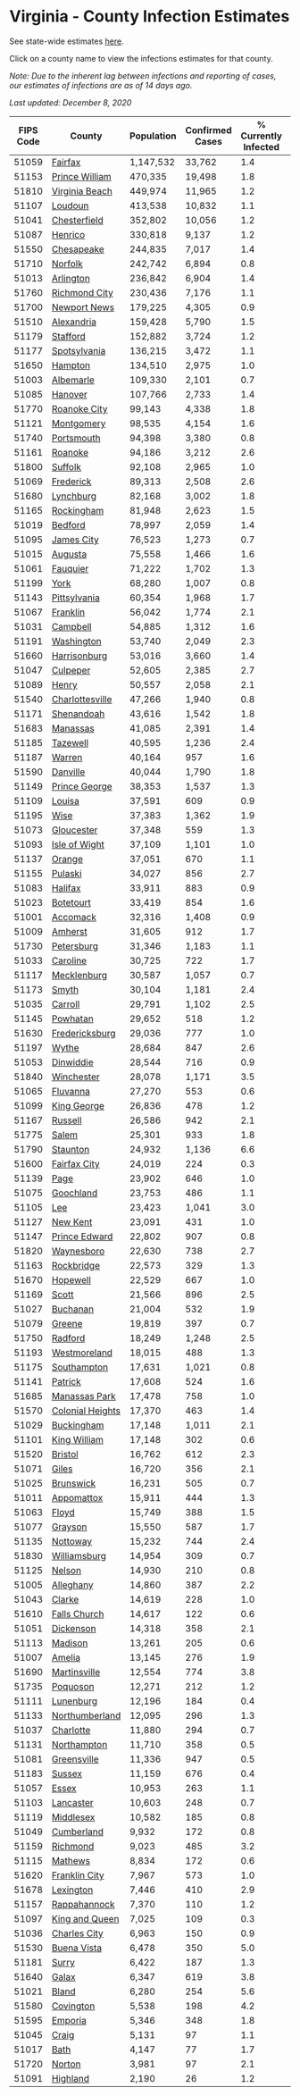 # Virginia - County Infection Estimates

See state-wide estimates [here](/infections/us-va).

Click on a county name to view the infections estimates for that county.

*Note: Due to the inherent lag between infections and reporting of cases, our estimates of infections are as of 14 days ago.*

*Last updated: December 8, 2020*

|   FIPS Code |                               County |   Population |   Confirmed Cases |   % Currently Infected |   % Total Infected |
|-------------|--------------------------------------|--------------|-------------------|------------------------|--------------------|
|       51059 |                   [Fairfax](fairfax) |    1,147,532 |            33,762 |                    1.4 |               12.3 |
|       51153 |     [Prince William](prince-william) |      470,335 |            19,498 |                    1.8 |               17.0 |
|       51810 |     [Virginia Beach](virginia-beach) |      449,974 |            11,965 |                    1.2 |                9.2 |
|       51107 |                   [Loudoun](loudoun) |      413,538 |            10,832 |                    1.1 |               10.4 |
|       51041 |         [Chesterfield](chesterfield) |      352,802 |            10,056 |                    1.2 |               10.7 |
|       51087 |                   [Henrico](henrico) |      330,818 |             9,137 |                    1.2 |               10.7 |
|       51550 |             [Chesapeake](chesapeake) |      244,835 |             7,017 |                    1.4 |               10.2 |
|       51710 |                   [Norfolk](norfolk) |      242,742 |             6,894 |                    0.8 |               10.2 |
|       51013 |               [Arlington](arlington) |      236,842 |             6,904 |                    1.4 |               12.1 |
|       51760 |       [Richmond City](richmond-city) |      230,436 |             7,176 |                    1.1 |               11.8 |
|       51700 |         [Newport News](newport-news) |      179,225 |             4,305 |                    0.9 |                8.5 |
|       51510 |             [Alexandria](alexandria) |      159,428 |             5,790 |                    1.5 |               15.4 |
|       51179 |                 [Stafford](stafford) |      152,882 |             3,724 |                    1.2 |                9.0 |
|       51177 |         [Spotsylvania](spotsylvania) |      136,215 |             3,472 |                    1.1 |                9.4 |
|       51650 |                   [Hampton](hampton) |      134,510 |             2,975 |                    1.0 |                7.8 |
|       51003 |               [Albemarle](albemarle) |      109,330 |             2,101 |                    0.7 |                6.8 |
|       51085 |                   [Hanover](hanover) |      107,766 |             2,733 |                    1.4 |                8.8 |
|       51770 |         [Roanoke City](roanoke-city) |       99,143 |             4,338 |                    1.8 |               14.5 |
|       51121 |             [Montgomery](montgomery) |       98,535 |             4,154 |                    1.6 |               13.6 |
|       51740 |             [Portsmouth](portsmouth) |       94,398 |             3,380 |                    0.8 |               13.1 |
|       51161 |                   [Roanoke](roanoke) |       94,186 |             3,212 |                    2.6 |               11.0 |
|       51800 |                   [Suffolk](suffolk) |       92,108 |             2,965 |                    1.0 |               11.7 |
|       51069 |               [Frederick](frederick) |       89,313 |             2,508 |                    2.6 |                9.9 |
|       51680 |               [Lynchburg](lynchburg) |       82,168 |             3,002 |                    1.8 |               11.9 |
|       51165 |             [Rockingham](rockingham) |       81,948 |             2,623 |                    1.5 |               11.9 |
|       51019 |                   [Bedford](bedford) |       78,997 |             2,059 |                    1.4 |                8.4 |
|       51095 |             [James City](james-city) |       76,523 |             1,273 |                    0.7 |                6.7 |
|       51015 |                   [Augusta](augusta) |       75,558 |             1,466 |                    1.6 |                6.3 |
|       51061 |                 [Fauquier](fauquier) |       71,222 |             1,702 |                    1.3 |                8.9 |
|       51199 |                         [York](york) |       68,280 |             1,007 |                    0.8 |                5.2 |
|       51143 |         [Pittsylvania](pittsylvania) |       60,354 |             1,968 |                    1.7 |               10.5 |
|       51067 |                 [Franklin](franklin) |       56,042 |             1,774 |                    2.1 |               10.0 |
|       51031 |                 [Campbell](campbell) |       54,885 |             1,312 |                    1.6 |                7.6 |
|       51191 |             [Washington](washington) |       53,740 |             2,049 |                    2.3 |               11.8 |
|       51660 |         [Harrisonburg](harrisonburg) |       53,016 |             3,660 |                    1.4 |               27.2 |
|       51047 |                 [Culpeper](culpeper) |       52,605 |             2,385 |                    2.7 |               18.0 |
|       51089 |                       [Henry](henry) |       50,557 |             2,058 |                    2.1 |               13.8 |
|       51540 |   [Charlottesville](charlottesville) |       47,266 |             1,940 |                    0.8 |               14.1 |
|       51171 |             [Shenandoah](shenandoah) |       43,616 |             1,542 |                    1.8 |               14.2 |
|       51683 |                 [Manassas](manassas) |       41,085 |             2,391 |                    1.4 |               26.5 |
|       51185 |                 [Tazewell](tazewell) |       40,595 |             1,236 |                    2.4 |                9.3 |
|       51187 |                     [Warren](warren) |       40,164 |               957 |                    1.6 |                8.9 |
|       51590 |                 [Danville](danville) |       40,044 |             1,790 |                    1.8 |               14.6 |
|       51149 |       [Prince George](prince-george) |       38,353 |             1,537 |                    1.3 |               13.7 |
|       51109 |                     [Louisa](louisa) |       37,591 |               609 |                    0.9 |                5.7 |
|       51195 |                         [Wise](wise) |       37,383 |             1,362 |                    1.9 |               11.6 |
|       51073 |             [Gloucester](gloucester) |       37,348 |               559 |                    1.3 |                5.2 |
|       51093 |       [Isle of Wight](isle-of-wight) |       37,109 |             1,101 |                    1.0 |               11.1 |
|       51137 |                     [Orange](orange) |       37,051 |               670 |                    1.1 |                6.5 |
|       51155 |                   [Pulaski](pulaski) |       34,027 |               856 |                    2.7 |                7.6 |
|       51083 |                   [Halifax](halifax) |       33,911 |               883 |                    0.9 |                8.5 |
|       51023 |               [Botetourt](botetourt) |       33,419 |               854 |                    1.6 |                8.5 |
|       51001 |                 [Accomack](accomack) |       32,316 |             1,408 |                    0.9 |               22.3 |
|       51009 |                   [Amherst](amherst) |       31,605 |               912 |                    1.7 |                9.3 |
|       51730 |             [Petersburg](petersburg) |       31,346 |             1,183 |                    1.1 |               13.6 |
|       51033 |                 [Caroline](caroline) |       30,725 |               722 |                    1.7 |                8.1 |
|       51117 |           [Mecklenburg](mecklenburg) |       30,587 |             1,057 |                    0.7 |               13.5 |
|       51173 |                       [Smyth](smyth) |       30,104 |             1,181 |                    2.4 |               12.3 |
|       51035 |                   [Carroll](carroll) |       29,791 |             1,102 |                    2.5 |               12.5 |
|       51145 |                 [Powhatan](powhatan) |       29,652 |               518 |                    1.2 |                6.0 |
|       51630 |     [Fredericksburg](fredericksburg) |       29,036 |               777 |                    1.0 |               10.1 |
|       51197 |                       [Wythe](wythe) |       28,684 |               847 |                    2.6 |                8.9 |
|       51053 |               [Dinwiddie](dinwiddie) |       28,544 |               716 |                    0.9 |                8.8 |
|       51840 |             [Winchester](winchester) |       28,078 |             1,171 |                    3.5 |               15.2 |
|       51065 |                 [Fluvanna](fluvanna) |       27,270 |               553 |                    0.6 |                7.7 |
|       51099 |           [King George](king-george) |       26,836 |               478 |                    1.2 |                6.4 |
|       51167 |                   [Russell](russell) |       26,586 |               942 |                    2.1 |               10.9 |
|       51775 |                       [Salem](salem) |       25,301 |               933 |                    1.8 |               12.2 |
|       51790 |                 [Staunton](staunton) |       24,932 |             1,136 |                    6.6 |               14.3 |
|       51600 |         [Fairfax City](fairfax-city) |       24,019 |               224 |                    0.3 |                3.9 |
|       51139 |                         [Page](page) |       23,902 |               646 |                    1.0 |               11.4 |
|       51075 |               [Goochland](goochland) |       23,753 |               486 |                    1.1 |                8.2 |
|       51105 |                           [Lee](lee) |       23,423 |             1,041 |                    3.0 |               14.0 |
|       51127 |                 [New Kent](new-kent) |       23,091 |               431 |                    1.0 |                6.5 |
|       51147 |       [Prince Edward](prince-edward) |       22,802 |               907 |                    0.8 |               15.0 |
|       51820 |             [Waynesboro](waynesboro) |       22,630 |               738 |                    2.7 |               10.6 |
|       51163 |             [Rockbridge](rockbridge) |       22,573 |               329 |                    1.3 |                4.7 |
|       51670 |                 [Hopewell](hopewell) |       22,529 |               667 |                    1.0 |               10.8 |
|       51169 |                       [Scott](scott) |       21,566 |               896 |                    2.5 |               12.6 |
|       51027 |                 [Buchanan](buchanan) |       21,004 |               532 |                    1.9 |                7.7 |
|       51079 |                     [Greene](greene) |       19,819 |               397 |                    0.7 |                7.0 |
|       51750 |                   [Radford](radford) |       18,249 |             1,248 |                    2.5 |               22.1 |
|       51193 |         [Westmoreland](westmoreland) |       18,015 |               488 |                    1.3 |                9.8 |
|       51175 |           [Southampton](southampton) |       17,631 |             1,021 |                    0.8 |               21.7 |
|       51141 |                   [Patrick](patrick) |       17,608 |               524 |                    1.6 |                9.8 |
|       51685 |       [Manassas Park](manassas-park) |       17,478 |               758 |                    1.0 |               19.4 |
|       51570 | [Colonial Heights](colonial-heights) |       17,370 |               463 |                    1.4 |               10.4 |
|       51029 |             [Buckingham](buckingham) |       17,148 |             1,011 |                    2.1 |               26.0 |
|       51101 |         [King William](king-william) |       17,148 |               302 |                    0.6 |                6.2 |
|       51520 |                   [Bristol](bristol) |       16,762 |               612 |                    2.3 |               11.3 |
|       51071 |                       [Giles](giles) |       16,720 |               356 |                    2.1 |                6.5 |
|       51025 |               [Brunswick](brunswick) |       16,231 |               505 |                    0.7 |               11.0 |
|       51011 |             [Appomattox](appomattox) |       15,911 |               444 |                    1.3 |                9.5 |
|       51063 |                       [Floyd](floyd) |       15,749 |               388 |                    1.5 |                8.0 |
|       51077 |                   [Grayson](grayson) |       15,550 |               587 |                    1.7 |               12.6 |
|       51135 |                 [Nottoway](nottoway) |       15,232 |               744 |                    2.4 |               13.4 |
|       51830 |         [Williamsburg](williamsburg) |       14,954 |               309 |                    0.7 |                8.0 |
|       51125 |                     [Nelson](nelson) |       14,930 |               210 |                    0.8 |                4.8 |
|       51005 |               [Alleghany](alleghany) |       14,860 |               387 |                    2.2 |                8.3 |
|       51043 |                     [Clarke](clarke) |       14,619 |               228 |                    1.0 |                5.5 |
|       51610 |         [Falls Church](falls-church) |       14,617 |               122 |                    0.6 |                4.4 |
|       51051 |               [Dickenson](dickenson) |       14,318 |               358 |                    2.1 |                7.3 |
|       51113 |                   [Madison](madison) |       13,261 |               205 |                    0.6 |                5.8 |
|       51007 |                     [Amelia](amelia) |       13,145 |               276 |                    1.9 |                7.1 |
|       51690 |         [Martinsville](martinsville) |       12,554 |               774 |                    3.8 |               20.6 |
|       51735 |                 [Poquoson](poquoson) |       12,271 |               212 |                    1.2 |                4.9 |
|       51111 |               [Lunenburg](lunenburg) |       12,196 |               184 |                    0.4 |                5.3 |
|       51133 |     [Northumberland](northumberland) |       12,095 |               296 |                    1.3 |                8.7 |
|       51037 |               [Charlotte](charlotte) |       11,880 |               294 |                    0.7 |                8.5 |
|       51131 |           [Northampton](northampton) |       11,710 |               358 |                    0.5 |               16.2 |
|       51081 |           [Greensville](greensville) |       11,336 |               947 |                    0.5 |               32.5 |
|       51183 |                     [Sussex](sussex) |       11,159 |               676 |                    0.4 |               23.6 |
|       51057 |                       [Essex](essex) |       10,953 |               263 |                    1.1 |                9.2 |
|       51103 |               [Lancaster](lancaster) |       10,603 |               248 |                    0.7 |                7.9 |
|       51119 |               [Middlesex](middlesex) |       10,582 |               185 |                    0.8 |                6.1 |
|       51049 |             [Cumberland](cumberland) |        9,932 |               172 |                    0.8 |                6.7 |
|       51159 |                 [Richmond](richmond) |        9,023 |               485 |                    3.2 |               27.8 |
|       51115 |                   [Mathews](mathews) |        8,834 |               172 |                    0.6 |                6.3 |
|       51620 |       [Franklin City](franklin-city) |        7,967 |               573 |                    1.0 |               25.3 |
|       51678 |               [Lexington](lexington) |        7,446 |               410 |                    2.9 |               16.6 |
|       51157 |         [Rappahannock](rappahannock) |        7,370 |               110 |                    1.2 |                5.3 |
|       51097 |     [King and Queen](king-and-queen) |        7,025 |               109 |                    0.3 |                5.8 |
|       51036 |         [Charles City](charles-city) |        6,963 |               150 |                    0.9 |                8.4 |
|       51530 |           [Buena Vista](buena-vista) |        6,478 |               350 |                    5.0 |               16.0 |
|       51181 |                       [Surry](surry) |        6,422 |               187 |                    1.3 |               10.0 |
|       51640 |                       [Galax](galax) |        6,347 |               619 |                    3.8 |               37.0 |
|       51021 |                       [Bland](bland) |        6,280 |               254 |                    5.6 |               11.7 |
|       51580 |               [Covington](covington) |        5,538 |               198 |                    4.2 |               10.7 |
|       51595 |                   [Emporia](emporia) |        5,346 |               348 |                    1.8 |               26.2 |
|       51045 |                       [Craig](craig) |        5,131 |                97 |                    1.1 |                6.4 |
|       51017 |                         [Bath](bath) |        4,147 |                77 |                    1.7 |                5.3 |
|       51720 |                     [Norton](norton) |        3,981 |                97 |                    2.1 |                7.9 |
|       51091 |                 [Highland](highland) |        2,190 |                26 |                    1.2 |                4.0 |
